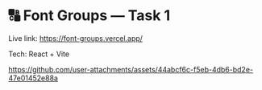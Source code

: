 # 🔠 Font Groups — Task 1
Live link: https://font-groups.vercel.app/

Tech: React + Vite


https://github.com/user-attachments/assets/44abcf6c-f5eb-4db6-bd2e-47e01452e88a


